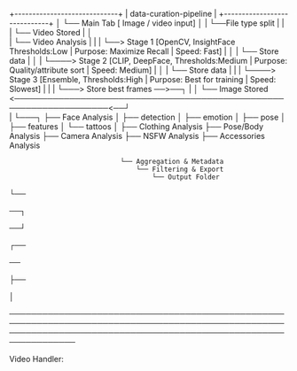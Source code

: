 +-----------------------------+
|   data-curation-pipeline    |
+-----------------------------+
    │
    └── Main Tab [ Image / video input]
                │
                |
                └──File type split
                    |    |
                    |    └── Video Stored
                    |         │                                                                                                                   
                    |         └── Video Analysis
                    |               |
                    |               └──> Stage 1 [OpenCV, InsightFace Thresholds:Low | Purpose: Maximize Recall | Speed: Fast]
                    |                       │
                    |                       └── Store data
                    |                               │
                    |                               └────> Stage 2 [CLIP, DeepFace, Thresholds:Medium | Purpose: Quality/attribute sort | Speed: Medium]
                    |                                        │
                    |                                        └── Store data
                    |                                               |
                    |                                               └────> Stage 3 [Ensemble, Thresholds:High | Purpose: Best for training | Speed: Slowest]
                    |                                                           |
                    |                                                           └───> Store best frames ──>──┐
                    |                                                                                        │
                    └── Image Stored  <───────────────────────────────────────────────────────────────────<──┘                     
                            |
                            └───┐
                                ├── Face Analysis
                                │   ├── detection
                                │   ├── emotion
                                │   ├── pose
                                │   ├── features
                                │   └── tattoos
                                │
                                ├── Clothing Analysis
                                ├── Pose/Body Analysis
                                ├── Camera Analysis
                                ├── NSFW Analysis
                                ├── Accessories Analysis


                                

                                └── Aggregation & Metadata
                                    └── Filtering & Export
                                        └── Output Folder




└──

──┐

──┘

┌──


──

├──


│

──────────────────────────────────────────────────────────────────────────────────────────────────────────────────────────────────────────────────────────────────


Video Handler:
